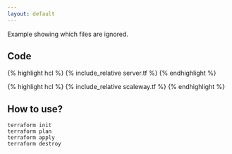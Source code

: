 ```yaml
---
layout: default
---
```


Example showing which files are ignored.

## Code

{% highlight hcl %}
{% include_relative server.tf %}
{% endhighlight %}

{% highlight hcl %}
{% include_relative scaleway.tf %}
{% endhighlight %}

## How to use?

    terraform init
    terraform plan
    terraform apply
    terraform destroy
